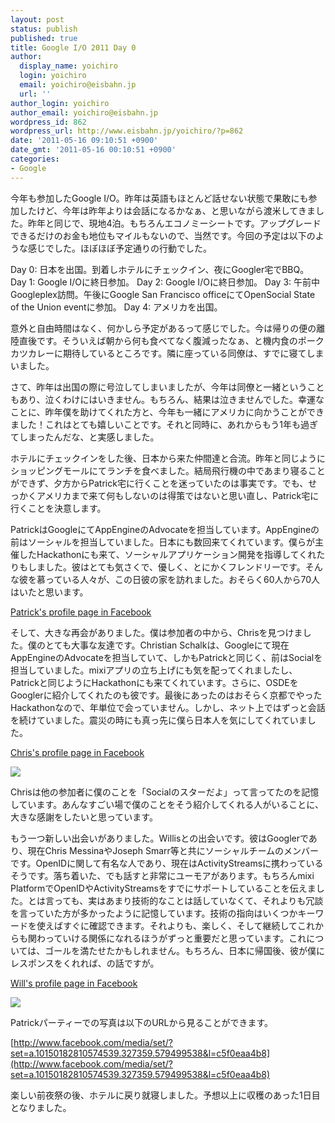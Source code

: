 ```yaml
---
layout: post
status: publish
published: true
title: Google I/O 2011 Day 0
author:
  display_name: yoichiro
  login: yoichiro
  email: yoichiro@eisbahn.jp
  url: ''
author_login: yoichiro
author_email: yoichiro@eisbahn.jp
wordpress_id: 862
wordpress_url: http://www.eisbahn.jp/yoichiro/?p=862
date: '2011-05-16 09:10:51 +0900'
date_gmt: '2011-05-16 00:10:51 +0900'
categories:
- Google
---
```


今年も参加したGoogle I/O。昨年は英語もほとんど話せない状態で果敢にも参加したけど、今年は昨年よりは会話になるかなぁ、と思いながら渡米してきました。昨年と同じで、現地4泊。もちろんエコノミーシートです。アップグレードできるだけのお金も地位もマイルもないので、当然です。今回の予定は以下のような感じでした。ほぼほぼ予定通りの行動でした。

Day 0: 日本を出国。到着しホテルにチェックイン、夜にGoogler宅でBBQ。
Day 1: Google I/Oに終日参加。
Day 2: Google I/Oに終日参加。
Day 3: 午前中Googleplex訪問。午後にGoogle San Francisco officeにてOpenSocial State of the Union eventに参加。
Day 4: アメリカを出国。

意外と自由時間はなく、何かしら予定があるって感じでした。今は帰りの便の離陸直後です。そういえば朝から何も食べてなく腹減ったなぁ、と機内食のポークカツカレーに期待しているところです。隣に座っている同僚は、すでに寝てしまいました。

さて、昨年は出国の際に号泣してしまいましたが、今年は同僚と一緒ということもあり、泣くわけにはいきません。もちろん、結果は泣きませんでした。幸運なことに、昨年僕を助けてくれた方と、今年も一緒にアメリカに向かうことができました！これはとても嬉しいことです。それと同時に、あれからもう1年も過ぎてしまったんだな、と実感しました。

ホテルにチェックインをした後、日本から来た仲間達と合流。昨年と同じようにショッピングモールにてランチを食べました。結局飛行機の中であまり寝ることができず、夕方からPatrick宅に行くことを迷っていたのは事実です。でも、せっかくアメリカまで来て何もしないのは得策ではないと思い直し、Patrick宅に行くことを決意します。

PatrickはGoogleにてAppEngineのAdvocateを担当しています。AppEngineの前はソーシャルを担当していました。日本にも数回来てくれています。僕らが主催したHackathonにも来て、ソーシャルアプリケーション開発を指導してくれたりもしました。彼はとても気さくで、優しく、とにかくフレンドリーです。そんな彼を慕っている人々が、この日彼の家を訪れました。おそらく60人から70人はいたと思います。

[Patrick's profile page in Facebook](http://www.facebook.com/chanezon)

そして、大きな再会がありました。僕は参加者の中から、Chrisを見つけました。僕のとても大事な友達です。Christian Schalkは、Googleにて現在AppEngineのAdvocateを担当していて、しかもPatrickと同じく、前はSocialを担当していました。mixiアプリの立ち上げにも気を配ってくれましたし、Patrickと同じようにHackathonにも来てくれています。さらに、OSDEをGooglerに紹介してくれたのも彼です。最後にあったのはおそらく京都でやったHackathonなので、年単位で会っていません。しかし、ネット上ではずっと会話を続けていました。震災の時にも真っ先に僕ら日本人を気にしてくれていました。

[Chris's profile page in Facebook](http://www.facebook.com/chrisschalk)

![](http://www.eisbahn.jp/yoichiro/images/2011/05/IMG_0123.jpg)

Chrisは他の参加者に僕のことを「Socialのスターだよ」って言ってたのを記憶しています。あんなすごい場で僕のことをそう紹介してくれる人がいることに、大きな感謝をしたいと思っています。

もう一つ新しい出会いがありました。Willisとの出会いです。彼はGooglerであり、現在Chris MessinaやJoseph Smarr等と共にソーシャルチームのメンバーです。OpenIDに関して有名な人であり、現在はActivityStreamsに携わっているそうです。落ち着いた、でも話すと非常にユーモアがあります。もちろんmixi PlatformでOpenIDやActivityStreamsをすでにサポートしていることを伝えました。とは言っても、実はあまり技術的なことは話していなくて、それよりも冗談を言っていた方が多かったように記憶しています。技術の指向はいくつかキーワードを使えばすぐに確認できます。それよりも、楽しく、そして継続してこれからも関わっていける関係になれるほうがずっと重要だと思っています。これについては、ゴールを満たせたかもしれません。もちろん、日本に帰国後、彼が僕にレスポンスをくれれば、の話ですが。

[Will's profile page in Facebook](http://www.facebook.com/willnorris)

![](http://www.eisbahn.jp/yoichiro/images/2011/05/IMG_0126.jpg)

Patrickパーティーでの写真は以下のURLから見ることができます。

[http://www.facebook.com/media/set/?set=a.10150182810574539.327359.579499538&l=c5f0eaa4b8](http://www.facebook.com/media/set/?set=a.10150182810574539.327359.579499538&l=c5f0eaa4b8)

楽しい前夜祭の後、ホテルに戻り就寝しました。予想以上に収穫のあった1日目となりました。
